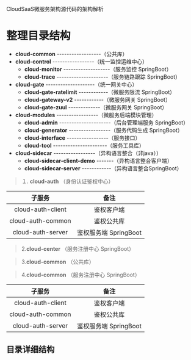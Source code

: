CloudSaaS微服务架构源代码的架构解析

# 整理目录结构


* **cloud-common** ------------------（公共库）
* **cloud-control** -----------------（统一监控运维中心）
  * **cloud-monitor** -------------------（服务监控 SpringBoot）
  * **cloud-trace** ---------------------（服务链路跟踪 SpringBoot）
* **cloud-gate** --------------------（统一网关中心）
  * **cloud-gate-ratelimit** ------------（微服务限流 SpringBoot）
  * **cloud-gateway-v2** ------------（微服务网关 SpringBoot）
  * **cloud-gate-zuul** -------------（微服务网关 SpringBoot）
* **cloud-modules** -----------------（微服务后端模块管理）
  * **cloud-admin** ---------------------（后台管理端服务 SpringBoot）
  * **cloud-generator** -----------------（服务代码生成 SpringBoot）
  * **cloud-interface** -----------------（服务接口）
  * **cloud-tool** ----------------------（服务工具库）
* **cloud-sidecar** -----------------（异构语言整合（非java））
  * **cloud-sidecar-client-demo** -------（异构语言整合客户端）
  * **cloud-sidecar-server** ------------（异构语言整合SpringBoot）

> １. **cloud-auth** （身份认证鉴权中心）

| **子服务** | **备注** |
| :---: | :---: |
| cloud-auth-client | 鉴权客户端 |
| cloud-auth-common | 鉴权公共库 |
| cloud-auth-server | 鉴权服务端 SpringBoot |

> 2.**cloud-center** （服务注册中心 SpringBoot）


> 3.**cloud-common** （公共库）


> 4.**cloud-common** （服务注册中心 SpringBoot）

| **子服务** | **备注** |
| :---: | :---: |
| cloud-auth-client | 鉴权客户端 |
| cloud-auth-common | 鉴权公共库 |
| cloud-auth-server | 鉴权服务端 SpringBoot |

## 

## 

## 目录详细结构



